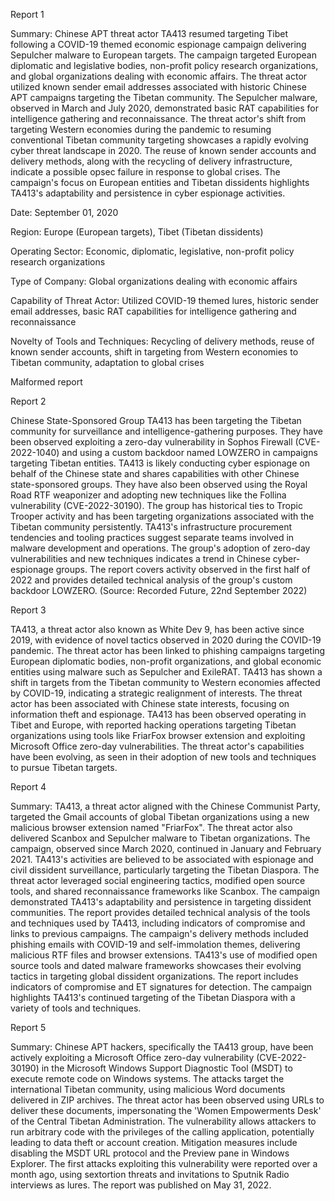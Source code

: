 
Report 1

Summary:
Chinese APT threat actor TA413 resumed targeting Tibet following a COVID-19 themed economic espionage campaign delivering Sepulcher malware to European targets. The campaign targeted European diplomatic and legislative bodies, non-profit policy research organizations, and global organizations dealing with economic affairs. The threat actor utilized known sender email addresses associated with historic Chinese APT campaigns targeting the Tibetan community. The Sepulcher malware, observed in March and July 2020, demonstrated basic RAT capabilities for intelligence gathering and reconnaissance. The threat actor's shift from targeting Western economies during the pandemic to resuming conventional Tibetan community targeting showcases a rapidly evolving cyber threat landscape in 2020. The reuse of known sender accounts and delivery methods, along with the recycling of delivery infrastructure, indicate a possible opsec failure in response to global crises. The campaign's focus on European entities and Tibetan dissidents highlights TA413's adaptability and persistence in cyber espionage activities. 

Date: September 01, 2020

Region: Europe (European targets), Tibet (Tibetan dissidents)

Operating Sector: Economic, diplomatic, legislative, non-profit policy research organizations

Type of Company: Global organizations dealing with economic affairs

Capability of Threat Actor: Utilized COVID-19 themed lures, historic sender email addresses, basic RAT capabilities for intelligence gathering and reconnaissance

Novelty of Tools and Techniques: Recycling of delivery methods, reuse of known sender accounts, shift in targeting from Western economies to Tibetan community, adaptation to global crises

Malformed report





Report 2

Chinese State-Sponsored Group TA413 has been targeting the Tibetan community for surveillance and intelligence-gathering purposes. They have been observed exploiting a zero-day vulnerability in Sophos Firewall (CVE-2022-1040) and using a custom backdoor named LOWZERO in campaigns targeting Tibetan entities. TA413 is likely conducting cyber espionage on behalf of the Chinese state and shares capabilities with other Chinese state-sponsored groups. They have also been observed using the Royal Road RTF weaponizer and adopting new techniques like the Follina vulnerability (CVE-2022-30190). The group has historical ties to Tropic Trooper activity and has been targeting organizations associated with the Tibetan community persistently. TA413's infrastructure procurement tendencies and tooling practices suggest separate teams involved in malware development and operations. The group's adoption of zero-day vulnerabilities and new techniques indicates a trend in Chinese cyber-espionage groups. The report covers activity observed in the first half of 2022 and provides detailed technical analysis of the group's custom backdoor LOWZERO. (Source: Recorded Future, 22nd September 2022)





Report 3

TA413, a threat actor also known as White Dev 9, has been active since 2019, with evidence of novel tactics observed in 2020 during the COVID-19 pandemic. The threat actor has been linked to phishing campaigns targeting European diplomatic bodies, non-profit organizations, and global economic entities using malware such as Sepulcher and ExileRAT. TA413 has shown a shift in targets from the Tibetan community to Western economies affected by COVID-19, indicating a strategic realignment of interests. The threat actor has been associated with Chinese state interests, focusing on information theft and espionage. TA413 has been observed operating in Tibet and Europe, with reported hacking operations targeting Tibetan organizations using tools like FriarFox browser extension and exploiting Microsoft Office zero-day vulnerabilities. The threat actor's capabilities have been evolving, as seen in their adoption of new tools and techniques to pursue Tibetan targets.





Report 4

Summary:
TA413, a threat actor aligned with the Chinese Communist Party, targeted the Gmail accounts of global Tibetan organizations using a new malicious browser extension named "FriarFox". The threat actor also delivered Scanbox and Sepulcher malware to Tibetan organizations. The campaign, observed since March 2020, continued in January and February 2021. TA413's activities are believed to be associated with espionage and civil dissident surveillance, particularly targeting the Tibetan Diaspora. The threat actor leveraged social engineering tactics, modified open source tools, and shared reconnaissance frameworks like Scanbox. The campaign demonstrated TA413's adaptability and persistence in targeting dissident communities. The report provides detailed technical analysis of the tools and techniques used by TA413, including indicators of compromise and links to previous campaigns. The campaign's delivery methods included phishing emails with COVID-19 and self-immolation themes, delivering malicious RTF files and browser extensions. TA413's use of modified open source tools and dated malware frameworks showcases their evolving tactics in targeting global dissident organizations. The report includes indicators of compromise and ET signatures for detection. The campaign highlights TA413's continued targeting of the Tibetan Diaspora with a variety of tools and techniques.





Report 5

Summary: Chinese APT hackers, specifically the TA413 group, have been actively exploiting a Microsoft Office zero-day vulnerability (CVE-2022-30190) in the Microsoft Windows Support Diagnostic Tool (MSDT) to execute remote code on Windows systems. The attacks target the international Tibetan community, using malicious Word documents delivered in ZIP archives. The threat actor has been observed using URLs to deliver these documents, impersonating the 'Women Empowerments Desk' of the Central Tibetan Administration. The vulnerability allows attackers to run arbitrary code with the privileges of the calling application, potentially leading to data theft or account creation. Mitigation measures include disabling the MSDT URL protocol and the Preview pane in Windows Explorer. The first attacks exploiting this vulnerability were reported over a month ago, using sextortion threats and invitations to Sputnik Radio interviews as lures. The report was published on May 31, 2022.


